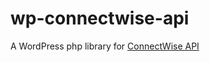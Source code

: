 # wp-connectwise-api
A WordPress php library for [ConnectWise API](https://developer.connectwise.com/Manage/REST)
